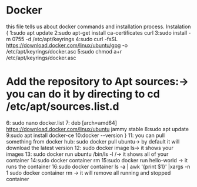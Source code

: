 # Docker

this file tells us about docker commands and installation process.
Instalation
{
  1:sudo apt update
  2:sudo apt-get install ca-certificates curl
  3:sudo install -m 0755 -d /etc/apt/keyrings
  4:sudo curl -fsSL https://download.docker.com/linux/ubuntu/gpg -o /etc/apt/keyrings/docker.asc
  5:sudo chmod a+r /etc/apt/keyrings/docker.asc

# Add the repository to Apt sources:-> you can do it by directing to cd /etc/apt/sources.list.d
  6: sudo nano docker.list
  7: deb [arch=amd64] https://download.docker.com/linux/ubuntu jammy stable
  8:sudo apt update
  9:sudo apt install docker-ce
  10:docker --version
}
  11: you can pull something from docker hub: sudo docker pull ubuntu-> by default it will download the latest version
  12: sudo docker image ls-> it shows your images
  13: sudo docker run ubuntu /bin/ls -l /-> it shows all of your container
  14:sudo docker container rm <NO of container>
  15:sudo docker run hello-world -> it runs the container
  16:sudo docker container ls -a | awk '{print $1}' |xargs -n 1 sudo docker container rm -> it will remove all running and stopped container
  
 
